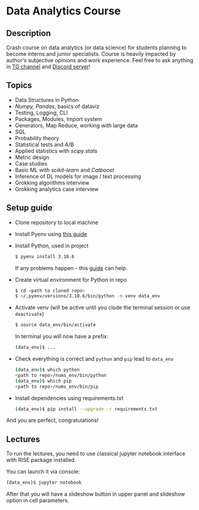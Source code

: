 # Data Analytics Course
## Description
Crash course on data analytics (or data science) for students planning to become interns and junior specialists. Course is heavily impacted by author's subjective opinions and work experience. Feel free to ask anything in [TG channel](https://t.me/pm_student_circle) and [Discord server](https://discord.gg/5YxQjAcusy)!
## Topics
- Data Structures in Python
- *Numpy, Pandas*, basics of dataviz
- Testing, Logging, CLI
- Packages, Modules, Import system
- Generators, Map Reduce, working with large data
- SQL
- Probability theory
- Statistical tests and A/B
- Applied statistics with *scipy.stats*
- Metric design
- Case studies
- Basic ML with *scikit-learn* and *Catboost*
- Inference of DL models for image / text processing
- Grokking algorithms interview
- Grokking analytics case interview

## Setup guide
- Clone repository to local machine
- Install Pyenv using [this guide](https://github.com/pyenv/pyenv#installation)
- Install Python, used in project
  ```bash
  $ pyenv install 3.10.6
  ```
  If any problems happen - this [guide](https://github.com/pyenv/pyenv/wiki/Common-build-problems) can help.
- Create virtual environment for Python in repo
  ```bash
  $ cd <path to cloned repo>
  $ ~/.pyenv/versions/3.10.6/bin/python -m venv data_env
  ```
- Activate venv (will be active until you clode the terminal session or use `deactivate`)
  ```bash
  $ source data_env/bin/activate
  ```  
  In terminal you will now have a prefix:
  ```bash
  (data_env)$ ...
  ```

- Check everything is correct and `python` and `pip` lead to `data_env`
    ```bash
    (data_env)$ which python
    <path to repo>/nums_env/bin/python
    (data_env)$ which pip
    <path to repo>/nums_env/bin/pip
    ```
- Install dependencies using requirements.txt
  ```bash
  (data_env)$ pip install --upgrade -r requirements.txt
  ```
And you are perfect, congratulations!

## Lectures
To run the lectures, you need to use classical jupyter notebook interface with RISE package installed.

You can launch it via console:
```bash
(data_env)$ jupyter notebook
```
After that you will have a slideshow button in upper panel and slideshow option in cell parameters.
